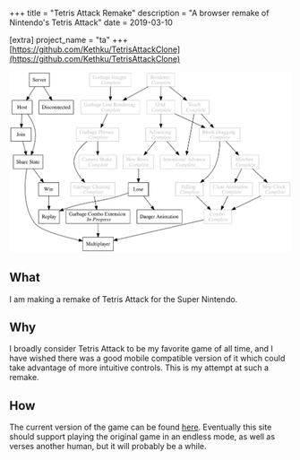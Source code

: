 +++
title = "Tetris Attack Remake"
description = "A browser remake of Nintendo's Tetris Attack"
date = 2019-03-10

[extra]
project_name = "ta"
+++
[https://github.com/Kethku/TetrisAttackClone](https://github.com/Kethku/TetrisAttackClone)

![Todo](./todo.svg)

## What

I am making a remake of Tetris Attack for the Super Nintendo.

## Why

I broadly consider Tetris Attack to be my favorite game of
all time, and I have wished there was a good mobile
compatible version of it which could take advantage of more
intuitive controls. This is my attempt at such a remake.

## How

The current version of the game can be found
[here](https://kaylees.dev/TetrisAttackClone/dist/index.html).
Eventually this site should support playing the original
game in an endless mode, as well as verses another human,
but it will probably be a while.
